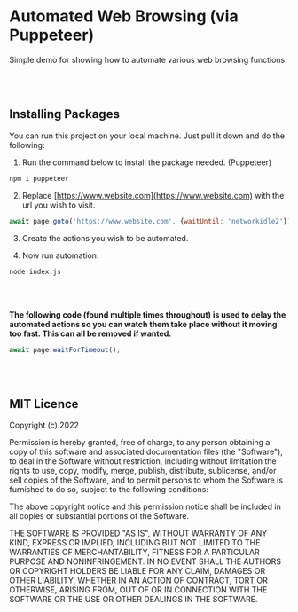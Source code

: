 # Automated Web Browsing (via Puppeteer)
Simple demo for showing how to automate various web browsing functions.

<br/><br/>

## Installing Packages

You can run this project on your local machine. Just pull it down and do the following:

1. Run the command below to install the package needed. (Puppeteer)

```js
npm i puppeteer
```

2. Replace [https://www.website.com](https://www.website.com) with the url you wish to visit.

```js
await page.goto('https://www.website.com', {waitUntil: 'networkidle2'});
```

3. Create the actions you wish to be automated.

4. Now run automation:

```
node index.js
```

<br/><br/>

**The following code (found multiple times throughout) is used to delay the automated actions so you can watch them take place without it moving too fast. This can all be removed if wanted.**

```js
await page.waitForTimeout();
```

<br/><br/>

## MIT Licence

Copyright (c) 2022

Permission is hereby granted, free of charge, to any person obtaining a copy
of this software and associated documentation files (the "Software"), to deal
in the Software without restriction, including without limitation the rights
to use, copy, modify, merge, publish, distribute, sublicense, and/or sell
copies of the Software, and to permit persons to whom the Software is
furnished to do so, subject to the following conditions:

The above copyright notice and this permission notice shall be included in all
copies or substantial portions of the Software.

THE SOFTWARE IS PROVIDED "AS IS", WITHOUT WARRANTY OF ANY KIND, EXPRESS OR
IMPLIED, INCLUDING BUT NOT LIMITED TO THE WARRANTIES OF MERCHANTABILITY,
FITNESS FOR A PARTICULAR PURPOSE AND NONINFRINGEMENT. IN NO EVENT SHALL THE
AUTHORS OR COPYRIGHT HOLDERS BE LIABLE FOR ANY CLAIM, DAMAGES OR OTHER
LIABILITY, WHETHER IN AN ACTION OF CONTRACT, TORT OR OTHERWISE, ARISING FROM,
OUT OF OR IN CONNECTION WITH THE SOFTWARE OR THE USE OR OTHER DEALINGS IN THE
SOFTWARE.
